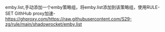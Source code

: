 emby.list,手动添加一个emby策略组，将emby.list添加到该策略组，使用RULE-SET
GithHub proxy加速-https://ghproxy.com/https://raw.githubusercontent.com/S29-zg/rule/main/shadowrocket/emby.list
